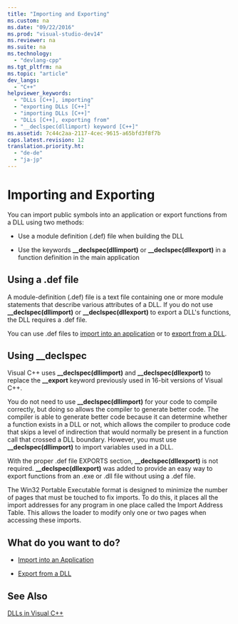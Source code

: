 ```yaml
---
title: "Importing and Exporting"
ms.custom: na
ms.date: "09/22/2016"
ms.prod: "visual-studio-dev14"
ms.reviewer: na
ms.suite: na
ms.technology: 
  - "devlang-cpp"
ms.tgt_pltfrm: na
ms.topic: "article"
dev_langs: 
  - "C++"
helpviewer_keywords: 
  - "DLLs [C++], importing"
  - "exporting DLLs [C++]"
  - "importing DLLs [C++]"
  - "DLLs [C++], exporting from"
  - "__declspec(dllimport) keyword [C++]"
ms.assetid: 7c44c2aa-2117-4cec-9615-a65bfd3f8f7b
caps.latest.revision: 12
translation.priority.ht: 
  - "de-de"
  - "ja-jp"
---
```

# Importing and Exporting
You can import public symbols into an application or export functions from a DLL using two methods:  
  
-   Use a module definition (.def) file when building the DLL  
  
-   Use the keywords **__declspec(dllimport)** or **__declspec(dllexport)** in a function definition in the main application  
  
## Using a .def file  
 A module-definition (.def) file is a text file containing one or more module statements that describe various attributes of a DLL. If you do not use **__declspec(dllimport)** or **__declspec(dllexport)** to export a DLL's functions, the DLL requires a .def file.  
  
 You can use .def files to [import into an application](../vs140/importing-using-def-files.md) or to [export from a DLL](../vs140/exporting-from-a-dll-using-def-files.md).  
  
## Using __declspec  
 Visual C++ uses **__declspec(dllimport)** and **__declspec(dllexport)** to replace the **__export** keyword previously used in 16-bit versions of Visual C++.  
  
 You do not need to use **__declspec(dllimport)** for your code to compile correctly, but doing so allows the compiler to generate better code. The compiler is able to generate better code because it can determine whether a function exists in a DLL or not, which allows the compiler to produce code that skips a level of indirection that would normally be present in a function call that crossed a DLL boundary. However, you must use **__declspec(dllimport)** to import variables used in a DLL.  
  
 With the proper .def file EXPORTS section, **__declspec(dllexport)** is not required. **__declspec(dllexport)** was added to provide an easy way to export functions from an .exe or .dll file without using a .def file.  
  
 The Win32 Portable Executable format is designed to minimize the number of pages that must be touched to fix imports. To do this, it places all the import addresses for any program in one place called the Import Address Table. This allows the loader to modify only one or two pages when accessing these imports.  
  
## What do you want to do?  
  
-   [Import into an Application](../vs140/importing-into-an-application-using-__declspec-dllimport-.md)  
  
-   [Export from a DLL](../vs140/exporting-from-a-dll.md)  
  
## See Also  
 [DLLs in Visual C++](../vs140/dlls-in-visual-c--.md)